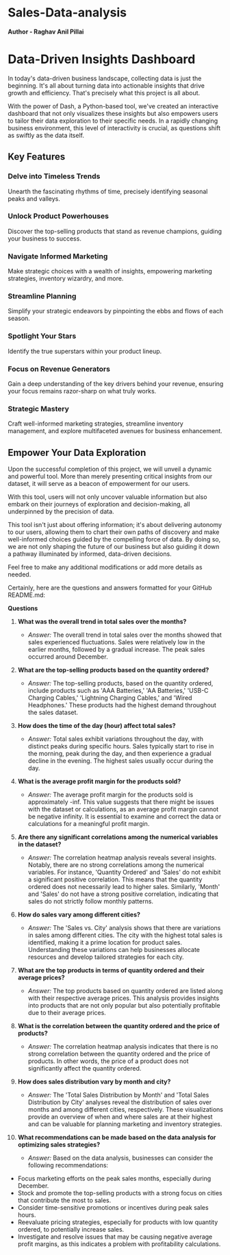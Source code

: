 # Sales-Data-analysis

**Author - Raghav Anil Pillai**

# Data-Driven Insights Dashboard

In today's data-driven business landscape, collecting data is just the beginning. It's all about turning data into actionable insights that drive growth and efficiency. That's precisely what this project is all about.

With the power of Dash, a Python-based tool, we've created an interactive dashboard that not only visualizes these insights but also empowers users to tailor their data exploration to their specific needs. In a rapidly changing business environment, this level of interactivity is crucial, as questions shift as swiftly as the data itself.

## Key Features

### Delve into Timeless Trends
Unearth the fascinating rhythms of time, precisely identifying seasonal peaks and valleys.

### Unlock Product Powerhouses
Discover the top-selling products that stand as revenue champions, guiding your business to success.

### Navigate Informed Marketing
Make strategic choices with a wealth of insights, empowering marketing strategies, inventory wizardry, and more.

### Streamline Planning
Simplify your strategic endeavors by pinpointing the ebbs and flows of each season.

### Spotlight Your Stars
Identify the true superstars within your product lineup.

### Focus on Revenue Generators
Gain a deep understanding of the key drivers behind your revenue, ensuring your focus remains razor-sharp on what truly works.

### Strategic Mastery
Craft well-informed marketing strategies, streamline inventory management, and explore multifaceted avenues for business enhancement.

## Empower Your Data Exploration

Upon the successful completion of this project, we will unveil a dynamic and powerful tool. More than merely presenting critical insights from our dataset, it will serve as a beacon of empowerment for our users.

With this tool, users will not only uncover valuable information but also embark on their journeys of exploration and decision-making, all underpinned by the precision of data.

This tool isn't just about offering information; it's about delivering autonomy to our users, allowing them to chart their own paths of discovery and make well-informed choices guided by the compelling force of data. By doing so, we are not only shaping the future of our business but also guiding it down a pathway illuminated by informed, data-driven decisions.

Feel free to make any additional modifications or add more details as needed.

Certainly, here are the questions and answers formatted for your GitHub README.md:

**Questions**

1. **What was the overall trend in total sales over the months?**
   - *Answer:* The overall trend in total sales over the months showed that sales experienced fluctuations. Sales were relatively low in the earlier months, followed by a gradual increase. The peak sales occurred around December.

2. **What are the top-selling products based on the quantity ordered?**
   - *Answer:* The top-selling products, based on the quantity ordered, include products such as 'AAA Batteries,' 'AA Batteries,' 'USB-C Charging Cables,' 'Lightning Charging Cables,' and 'Wired Headphones.' These products had the highest demand throughout the sales dataset.

3. **How does the time of the day (hour) affect total sales?**
   - *Answer:* Total sales exhibit variations throughout the day, with distinct peaks during specific hours. Sales typically start to rise in the morning, peak during the day, and then experience a gradual decline in the evening. The highest sales usually occur during the day.

4. **What is the average profit margin for the products sold?**
   - *Answer:* The average profit margin for the products sold is approximately -inf. This value suggests that there might be issues with the dataset or calculations, as an average profit margin cannot be negative infinity. It is essential to examine and correct the data or calculations for a meaningful profit margin.

5. **Are there any significant correlations among the numerical variables in the dataset?**
   - *Answer:* The correlation heatmap analysis reveals several insights. Notably, there are no strong correlations among the numerical variables. For instance, 'Quantity Ordered' and 'Sales' do not exhibit a significant positive correlation. This means that the quantity ordered does not necessarily lead to higher sales. Similarly, 'Month' and 'Sales' do not have a strong positive correlation, indicating that sales do not strictly follow monthly patterns.

6. **How do sales vary among different cities?**
   - *Answer:* The 'Sales vs. City' analysis shows that there are variations in sales among different cities. The city with the highest total sales is identified, making it a prime location for product sales. Understanding these variations can help businesses allocate resources and develop tailored strategies for each city.

7. **What are the top products in terms of quantity ordered and their average prices?**
   - *Answer:* The top products based on quantity ordered are listed along with their respective average prices. This analysis provides insights into products that are not only popular but also potentially profitable due to their average prices.

8. **What is the correlation between the quantity ordered and the price of products?**
   - *Answer:* The correlation heatmap analysis indicates that there is no strong correlation between the quantity ordered and the price of products. In other words, the price of a product does not significantly affect the quantity ordered.

9. **How does sales distribution vary by month and city?**
   - *Answer:* The 'Total Sales Distribution by Month' and 'Total Sales Distribution by City' analyses reveal the distribution of sales over months and among different cities, respectively. These visualizations provide an overview of when and where sales are at their highest and can be valuable for planning marketing and inventory strategies.

10. **What recommendations can be made based on the data analysis for optimizing sales strategies?**
    - *Answer:* Based on the data analysis, businesses can consider the following recommendations:

   - Focus marketing efforts on the peak sales months, especially during December.
   - Stock and promote the top-selling products with a strong focus on cities that contribute the most to sales.
   - Consider time-sensitive promotions or incentives during peak sales hours.
   - Reevaluate pricing strategies, especially for products with low quantity ordered, to potentially increase sales.
   - Investigate and resolve issues that may be causing negative average profit margins, as this indicates a problem with profitability calculations.
